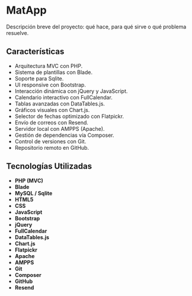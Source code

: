 # MatApp

Descripción breve del proyecto: qué hace, para qué sirve o qué problema resuelve.

## Características

- Arquitectura MVC con PHP.
- Sistema de plantillas con Blade.
- Soporte para Sqlite.
- UI responsive con Bootstrap.
- Interacción dinámica con jQuery y JavaScript.
- Calendario interactivo con FullCalendar.
- Tablas avanzadas con DataTables.js.
- Gráficos visuales con Chart.js.
- Selector de fechas optimizado con Flatpickr.
- Envío de correos con Resend.
- Servidor local con AMPPS (Apache).
- Gestión de dependencias vía Composer.
- Control de versiones con Git.
- Repositorio remoto en GitHub.

## Tecnologías Utilizadas

- **PHP (MVC)**
- **Blade**
- **MySQL / Sqlite**
- **HTML5**
- **CSS**
- **JavaScript**
- **Bootstrap**
- **jQuery**
- **FullCalendar**
- **DataTables.js**
- **Chart.js**
- **Flatpickr**
- **Apache**
- **AMPPS**
- **Git**
- **Composer**
- **GitHub**
- **Resend**


